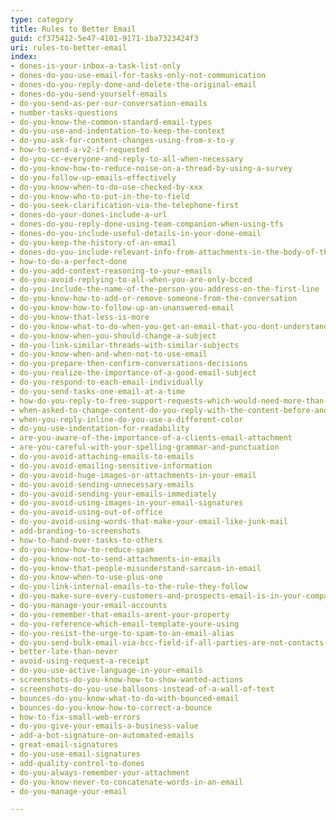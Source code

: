 ```yaml
---
type: category
title: Rules to Better Email
guid: cf375412-5e47-4101-9171-1ba7323424f3
uri: rules-to-better-email
index:
- dones-is-your-inbox-a-task-list-only
- dones-do-you-use-email-for-tasks-only-not-communication
- dones-do-you-reply-done-and-delete-the-original-email
- dones-do-you-send-yourself-emails
- do-you-send-as-per-our-conversation-emails
- number-tasks-questions
- do-you-know-the-common-standard-email-types
- do-you-use-and-indentation-to-keep-the-context
- do-you-ask-for-content-changes-using-from-x-to-y
- how-to-send-a-v2-if-requested
- do-you-cc-everyone-and-reply-to-all-when-necessary
- do-you-know-how-to-reduce-noise-on-a-thread-by-using-a-survey
- do-you-follow-up-emails-effectively
- do-you-know-when-to-do-use-checked-by-xxx
- do-you-know-who-to-put-in-the-to-field
- do-you-seek-clarification-via-the-telephone-first
- dones-do-your-dones-include-a-url
- dones-do-you-reply-done-using-team-companion-when-using-tfs
- dones-do-you-include-useful-details-in-your-done-email
- do-you-keep-the-history-of-an-email
- dones-do-you-include-relevant-info-from-attachments-in-the-body-of-the-email
- how-to-do-a-perfect-done
- do-you-add-context-reasoning-to-your-emails
- do-you-avoid-replying-to-all-when-you-are-only-bcced
- do-you-include-the-name-of-the-person-you-address-on-the-first-line
- do-you-know-how-to-add-or-remove-someone-from-the-conversation
- do-you-know-how-to-follow-up-an-unanswered-email
- do-you-know-that-less-is-more
- do-you-know-what-to-do-when-you-get-an-email-that-you-dont-understand
- do-you-know-when-you-should-change-a-subject
- do-you-link-similar-threads-with-similar-subjects
- do-you-know-when-and-when-not-to-use-email
- do-you-prepare-then-confirm-conversations-decisions
- do-you-realize-the-importance-of-a-good-email-subject
- do-you-respond-to-each-email-individually
- do-you-send-tasks-one-email-at-a-time
- how-do-you-reply-to-free-support-requests-which-would-need-more-than-20-minutes-work
- when-asked-to-change-content-do-you-reply-with-the-content-before-and-after-the-change
- when-you-reply-inline-do-you-use-a-different-color
- do-you-use-indentation-for-readability
- are-you-aware-of-the-importance-of-a-clients-email-attachment
- are-you-careful-with-your-spelling-grammar-and-punctuation
- do-you-avoid-attaching-emails-to-emails
- do-you-avoid-emailing-sensitive-information
- do-you-avoid-huge-images-or-attachments-in-your-email
- do-you-avoid-sending-unnecessary-emails
- do-you-avoid-sending-your-emails-immediately
- do-you-avoid-using-images-in-your-email-signatures
- do-you-avoid-using-out-of-office
- do-you-avoid-using-words-that-make-your-email-like-junk-mail
- add-branding-to-screenshots
- how-to-hand-over-tasks-to-others
- do-you-know-how-to-reduce-spam
- do-you-know-not-to-send-attachments-in-emails
- do-you-know-that-people-misunderstand-sarcasm-in-email
- do-you-know-when-to-use-plus-one
- do-you-link-internal-emails-to-the-rule-they-follow
- do-you-make-sure-every-customers-and-prospects-email-is-in-your-company-database
- do-you-manage-your-email-accounts
- do-you-remember-that-emails-arent-your-property
- do-you-reference-which-email-template-youre-using
- do-you-resist-the-urge-to-spam-to-an-email-alias
- do-you-send-bulk-email-via-bcc-field-if-all-parties-are-not-contacts-of-each-other
- better-late-than-never
- avoid-using-request-a-receipt
- do-you-use-active-language-in-your-emails
- screenshots-do-you-know-how-to-show-wanted-actions
- screenshots-do-you-use-balloons-instead-of-a-wall-of-text
- bounces-do-you-know-what-to-do-with-bounced-email
- bounces-do-you-know-how-to-correct-a-bounce
- how-to-fix-small-web-errors
- do-you-give-your-emails-a-business-value
- add-a-bot-signature-on-automated-emails
- great-email-signatures
- do-you-use-email-signatures
- add-quality-control-to-dones
- do-you-always-remember-your-attachment
- do-you-know-never-to-concatenate-words-in-an-email
- do-you-manage-your-email

---
```

<p>​​​​​​<br></p>
<p>​​​</p>

